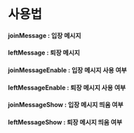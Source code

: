 # 사용법

#### joinMessage : 입장 메시지
#### leftMessage : 퇴장 메시지
#### joinMessageEnable : 입장 메시지 사용 여부
#### leftMessageEnable : 퇴장 메시지 사용 여부
#### joinMessageShow : 입장 메시지 띄움 여부
#### leftMessageShow : 퇴장 메시지 띄움 여부
